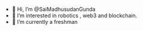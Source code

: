 - 👋 Hi, I’m @SaiMadhusudanGunda
- 👀 I’m interested in robotics , web3 and blockchain.
- 🌱 I’m currently a freshman

<!---
SaiMadhusudan/SaiMadhusudan is a ✨ special ✨ repository because its `README.md` (this file) appears on your GitHub profile.
You can click the Preview link to take a look at your changes.
--->
